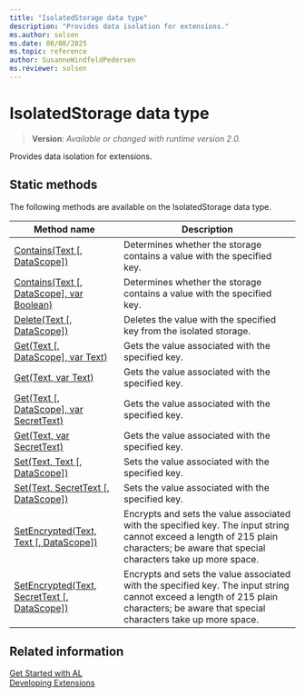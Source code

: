 ```yaml
---
title: "IsolatedStorage data type"
description: "Provides data isolation for extensions."
ms.author: solsen
ms.date: 08/08/2025
ms.topic: reference
author: SusanneWindfeldPedersen
ms.reviewer: solsen
---
```

[//]: # (START>DO_NOT_EDIT)
[//]: # (IMPORTANT:Do not edit any of the content between here and the END>DO_NOT_EDIT.)
[//]: # (Any modifications should be made in the .xml files in the ModernDev repo.)
# IsolatedStorage data type
> **Version**: _Available or changed with runtime version 2.0._

Provides data isolation for extensions.


## Static methods
The following methods are available on the IsolatedStorage data type.


|Method name|Description|
|-----------|-----------|
|[Contains(Text [, DataScope])](isolatedstorage-contains-string-datascope-method.md)|Determines whether the storage contains a value with the specified key.|
|[Contains(Text [, DataScope], var Boolean)](isolatedstorage-contains-string-datascope-boolean-method.md)|Determines whether the storage contains a value with the specified key.|
|[Delete(Text [, DataScope])](isolatedstorage-delete-method.md)|Deletes the value with the specified key from the isolated storage.|
|[Get(Text [, DataScope], var Text)](isolatedstorage-get-string-datascope-text-method.md)|Gets the value associated with the specified key.|
|[Get(Text, var Text)](isolatedstorage-get-string-text-method.md)|Gets the value associated with the specified key.|
|[Get(Text [, DataScope], var SecretText)](isolatedstorage-get-string-datascope-secrettext-method.md)|Gets the value associated with the specified key.|
|[Get(Text, var SecretText)](isolatedstorage-get-string-secrettext-method.md)|Gets the value associated with the specified key.|
|[Set(Text, Text [, DataScope])](isolatedstorage-set-string-string-datascope-method.md)|Sets the value associated with the specified key.|
|[Set(Text, SecretText [, DataScope])](isolatedstorage-set-string-secrettext-datascope-method.md)|Sets the value associated with the specified key.|
|[SetEncrypted(Text, Text [, DataScope])](isolatedstorage-setencrypted-string-string-datascope-method.md)|Encrypts and sets the value associated with the specified key. The input string cannot exceed a length of 215 plain characters; be aware that special characters take up more space.|
|[SetEncrypted(Text, SecretText [, DataScope])](isolatedstorage-setencrypted-string-secrettext-datascope-method.md)|Encrypts and sets the value associated with the specified key. The input string cannot exceed a length of 215 plain characters; be aware that special characters take up more space.|


[//]: # (IMPORTANT: END>DO_NOT_EDIT)
## Related information  
[Get Started with AL](../../devenv-get-started.md)  
[Developing Extensions](../../devenv-dev-overview.md)  